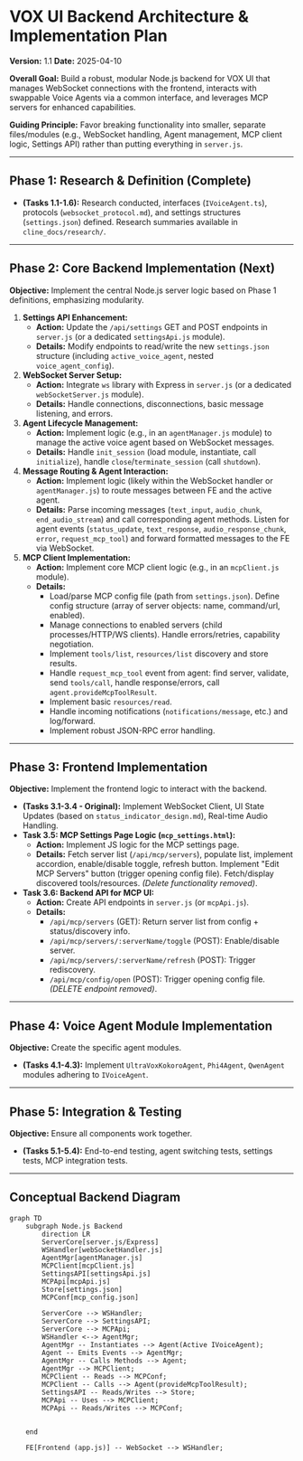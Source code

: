 # VOX UI Backend Architecture & Implementation Plan

**Version:** 1.1
**Date:** 2025-04-10

**Overall Goal:** Build a robust, modular Node.js backend for VOX UI that manages WebSocket connections with the frontend, interacts with swappable Voice Agents via a common interface, and leverages MCP servers for enhanced capabilities.

**Guiding Principle:** Favor breaking functionality into smaller, separate files/modules (e.g., WebSocket handling, Agent management, MCP client logic, Settings API) rather than putting everything in `server.js`.

---

## Phase 1: Research & Definition (Complete)

*   **(Tasks 1.1-1.6):** Research conducted, interfaces (`IVoiceAgent.ts`), protocols (`websocket_protocol.md`), and settings structures (`settings.json`) defined. Research summaries available in `cline_docs/research/`.

---

## Phase 2: Core Backend Implementation (Next)

**Objective:** Implement the central Node.js server logic based on Phase 1 definitions, emphasizing modularity.

1.  **Settings API Enhancement:**
    *   **Action:** Update the `/api/settings` GET and POST endpoints in `server.js` (or a dedicated `settingsApi.js` module).
    *   **Details:** Modify endpoints to read/write the new `settings.json` structure (including `active_voice_agent`, nested `voice_agent_config`).
2.  **WebSocket Server Setup:**
    *   **Action:** Integrate `ws` library with Express in `server.js` (or a dedicated `webSocketServer.js` module).
    *   **Details:** Handle connections, disconnections, basic message listening, and errors.
3.  **Agent Lifecycle Management:**
    *   **Action:** Implement logic (e.g., in an `agentManager.js` module) to manage the active voice agent based on WebSocket messages.
    *   **Details:** Handle `init_session` (load module, instantiate, call `initialize`), handle `close`/`terminate_session` (call `shutdown`).
4.  **Message Routing & Agent Interaction:**
    *   **Action:** Implement logic (likely within the WebSocket handler or `agentManager.js`) to route messages between FE and the active agent.
    *   **Details:** Parse incoming messages (`text_input`, `audio_chunk`, `end_audio_stream`) and call corresponding agent methods. Listen for agent events (`status_update`, `text_response`, `audio_response_chunk`, `error`, `request_mcp_tool`) and forward formatted messages to the FE via WebSocket.
5.  **MCP Client Implementation:**
    *   **Action:** Implement core MCP client logic (e.g., in an `mcpClient.js` module).
    *   **Details:**
        *   Load/parse MCP config file (path from `settings.json`). Define config structure (array of server objects: name, command/url, enabled).
        *   Manage connections to enabled servers (child processes/HTTP/WS clients). Handle errors/retries, capability negotiation.
        *   Implement `tools/list`, `resources/list` discovery and store results.
        *   Handle `request_mcp_tool` event from agent: find server, validate, send `tools/call`, handle response/errors, call `agent.provideMcpToolResult`.
        *   Implement basic `resources/read`.
        *   Handle incoming notifications (`notifications/message`, etc.) and log/forward.
        *   Implement robust JSON-RPC error handling.

---

## Phase 3: Frontend Implementation

**Objective:** Implement the frontend logic to interact with the backend.

*   **(Tasks 3.1-3.4 - Original):** Implement WebSocket Client, UI State Updates (based on `status_indicator_design.md`), Real-time Audio Handling.
*   **Task 3.5: MCP Settings Page Logic (`mcp_settings.html`):**
    *   **Action:** Implement JS logic for the MCP settings page.
    *   **Details:** Fetch server list (`/api/mcp/servers`), populate list, implement accordion, enable/disable toggle, refresh button. Implement "Edit MCP Servers" button (trigger opening config file). Fetch/display discovered tools/resources. *(Delete functionality removed)*.
*   **Task 3.6: Backend API for MCP UI:**
    *   **Action:** Create API endpoints in `server.js` (or `mcpApi.js`).
    *   **Details:**
        *   `/api/mcp/servers` (GET): Return server list from config + status/discovery info.
        *   `/api/mcp/servers/:serverName/toggle` (POST): Enable/disable server.
        *   `/api/mcp/servers/:serverName/refresh` (POST): Trigger rediscovery.
        *   `/api/mcp/config/open` (POST): Trigger opening config file. *(DELETE endpoint removed)*.

---

## Phase 4: Voice Agent Module Implementation

**Objective:** Create the specific agent modules.
*   **(Tasks 4.1-4.3):** Implement `UltraVoxKokoroAgent`, `Phi4Agent`, `QwenAgent` modules adhering to `IVoiceAgent`.

---

## Phase 5: Integration & Testing

**Objective:** Ensure all components work together.
*   **(Tasks 5.1-5.4):** End-to-end testing, agent switching tests, settings tests, MCP integration tests.

---

## Conceptual Backend Diagram

```mermaid
graph TD
    subgraph Node.js Backend
        direction LR
        ServerCore[server.js/Express]
        WSHandler[webSocketHandler.js]
        AgentMgr[agentManager.js]
        MCPClient[mcpClient.js]
        SettingsAPI[settingsApi.js]
        MCPApi[mcpApi.js]
        Store[settings.json]
        MCPConf[mcp_config.json]

        ServerCore --> WSHandler;
        ServerCore --> SettingsAPI;
        ServerCore --> MCPApi;
        WSHandler <--> AgentMgr;
        AgentMgr -- Instantiates --> Agent(Active IVoiceAgent);
        Agent -- Emits Events --> AgentMgr;
        AgentMgr -- Calls Methods --> Agent;
        AgentMgr --> MCPClient;
        MCPClient -- Reads --> MCPConf;
        MCPClient -- Calls --> Agent(provideMcpToolResult);
        SettingsAPI -- Reads/Writes --> Store;
        MCPApi -- Uses --> MCPClient;
        MCPApi -- Reads/Writes --> MCPConf;


    end

    FE[Frontend (app.js)] -- WebSocket --> WSHandler;